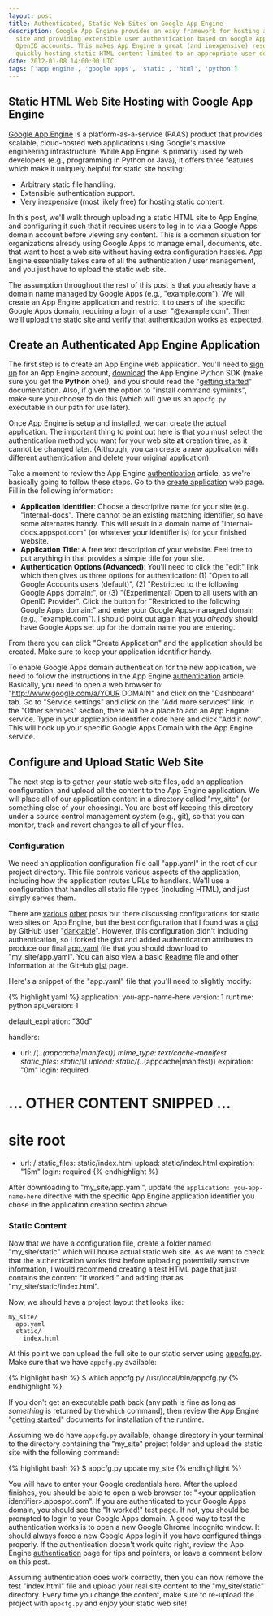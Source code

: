 ```yaml
---
layout: post
title: Authenticated, Static Web Sites on Google App Engine
description: Google App Engine provides an easy framework for hosting a static
  site and providing extensible user authentication based on Google Apps or
  OpenID accounts. This makes App Engine a great (and inexpensive) resource for
  quickly hosting static HTML content limited to an appropriate user domain.
date: 2012-01-08 14:00:00 UTC
tags: ['app engine', 'google apps', 'static', 'html', 'python']
---
```

## Static HTML Web Site Hosting with Google App Engine

[Google App Engine][gae] is a platform-as-a-service (PAAS) product that
provides scalable, cloud-hosted web applications using Google's massive
engineering infrastructure. While App Engine is primarily used by web
developers (e.g., programming in Python or Java), it offers three features
which make it uniquely helpful for static site hosting:

* Arbitrary static file handling.
* Extensible authentication support.
* Very inexpensive (most likely free) for hosting static content.

In this post, we'll walk through uploading a static HTML site to App Engine,
and configuring it such that it requires users to log in to via a Google Apps
domain account before viewing any content. This is a common situation for
organizations already using Google Apps to manage email, documents, etc.
that want to host a web site without having extra configuration hassles.
App Engine essentially takes care of all the authentication / user management,
and you just have to upload the static web site.

The assumption throughout the rest of this post is that you already have a
domain name managed by Google Apps (e.g., "example.com"). We will create
an App Engine application and restrict it to users of the specific Google
Apps domain, requiring a login of a user "@example.com". Then we'll upload
the static site and verify that authentication works as expected.

<!-- more start -->

## Create an Authenticated App Engine Application

The first step is to create an App Engine web application. You'll need to
[sign up][gae_sign_up] for an App Engine account, [download][gae_download]
the App Engine Python SDK (make sure you get the **Python** one!), and you
should read the "[getting started][gae_intro]" documentation. Also, if given
the option to "install command symlinks", make sure you choose to do this
(which will give us an ``appcfg.py`` executable in our path for use later).

Once App Engine is setup and installed, we can create the actual application.
The important thing to point out here is that you must select the
authentication method you want for your web site **at** creation time, as it
cannot be changed later. (Although, you can create a *new* application with
different authentication and delete your original application).

Take a moment to review the App Engine [authentication][gae_auth] article,
as we're basically going to follow these steps. Go to the
[create application][gae_create] web page. Fill in the following information:

* **Application Identifier**: Choose a descriptive name for your site (e.g.
  "internal-docs". There cannot be an existing matching identifier, so have
  some alternates handy. This will result in a domain name of
  "internal-docs.appspot.com" (or whatever your identifier is) for your
  finished website.
* **Application Title**: A free text description of your website. Feel free to
  put anything in that provides a simple title for your site.
* **Authentication Options (Advanced)**: You'll need to click the "edit" link
  which then gives us three options for authentication: (1) "Open to all Google
  Accounts users (default)", (2) "Restricted to the following Google Apps
  domain:", or (3) "(Experimental) Open to all users with an OpenID Provider".
  Click the button for "Restricted to the following Google Apps domain:" and
  enter your Google Apps-managed domain (e.g., "example.com"). I should point
  out again that you *already* should have Google Apps set up for the domain
  name you are entering.

From there you can click "Create Application" and the application should be
created. Make sure to keep your application identifier handy.

To enable Google Apps domain authentication for the new application, we need
to follow the instructions in the App Engine [authentication][gae_auth] article.
Basically, you need to open a web browser to:
"http://www.google.com/a/YOUR DOMAIN" and click on the "Dashboard" tab. Go to
"Service settings" and click on the "Add more services" link. In the
"Other services" section, there will be a place to add an App Engine service.
Type in your application identifier code here and click "Add it now". This
will hook up your specific Google Apps Domain with the App Engine service.

## Configure and Upload Static Web Site

The next step is to gather your static web site files, add an application
configuration, and upload all the content to the App Engine application.
We will place all of our application content in a directory called "my_site"
(or something else of your choosing).  You are best off keeping this directory
under a source control management system (e.g., git), so that you can monitor,
track and revert changes to all of your files.

### Configuration

We need an application configuration file call "app.yaml" in the root
of our project directory. This file controls various aspects of the
application, including how the application routes URLs to handlers. We'll
use a configuration that handles all static file types (including HTML), and
just simply serves them.

There are [various][post1] [other][post2] posts out there discussing
configurations for static web sites on App Engine, but the best configuration
that I found was a [gist][dt_gist] by GitHub user "[darktable][dt_git]".
However, this configuration didn't including authentication, so I forked the
gist and added authentication attributes to produce our final
[app.yaml][gist_app] file that you should download to "my_site/app.yaml".
You can also view a basic [Readme][gist_readme] file and other information at
the GitHub [gist][gist_cfg] page.

Here's a snippet of the "app.yaml" file that you'll need to slightly modify:

{% highlight yaml %}
application: you-app-name-here
version: 1
runtime: python
api_version: 1

default_expiration: "30d"

handlers:
- url: /(.*\.(appcache|manifest))
  mime_type: text/cache-manifest
  static_files: static/\1
  upload: static/(.*\.(appcache|manifest))
  expiration: "0m"
  login: required

# ... OTHER CONTENT SNIPPED ...

# site root
- url: /
  static_files: static/index.html
  upload: static/index.html
  expiration: "15m"
  login: required
{% endhighlight %}

After downloading to "my_site/app.yaml", update the
``application: you-app-name-here`` directive with the specific App Engine
application identifier you chose in the application creation section above.

### Static Content

Now that we have a configuration file, create a folder named "my_site/static"
which will house actual static web site. As we want to check that the
authentication works first before uploading potentially sensitive information,
I would recommend creating a test HTML page that just contains the content
"It worked!" and adding that as "my_site/static/index.html".

Now, we should have a project layout that looks like:

    my_site/
      app.yaml
      static/
        index.html

At this point we can upload the full site to our static server using
[appcfg.py][gae_appcfg]. Make sure that we have ``appcfg.py`` available:

{% highlight bash %}
$ which appcfg.py
/usr/local/bin/appcfg.py
{% endhighlight %}

If you don't get an executable path back (any path is fine as long as
*something* is returned by the ``which`` command), then review the App Engine
"[getting started][gae_intro]" documents for installation of the runtime.

Assuming we do have ``appcfg.py`` available, change directory in your terminal
to the directory containing the "my_site" project folder and upload the static
site with the following command:

{% highlight bash %}
$ appcfg.py update my_site
{% endhighlight %}

You will have to enter your Google credentials here. After the upload
finishes, you should be able to open a web browser to:
"&lt;your application identifier&gt;.appspot.com". If you are authenticated to
your Google Apps domain, you should see the "It worked!" test page. If not, you
should be prompted to login to your Google Apps domain. A good way to test
the authentication works is to open a new Google Chrome Incognito window. It
should always force a new Google Apps login if you have configured things
properly. If the authentication doesn't work quite right, review the
App Engine [authentication][gae_auth] page for tips and pointers, or leave a
comment below on this post.

Assuming authentication does work correctly, then you can now remove the
test "index.html" file and upload your real site content to the
"my_site/static" directory. Every time you change the content, make sure
to re-upload the project with ``appcfg.py`` and enjoy your static web site!

[gae]: http://code.google.com/appengine/
[gae_auth]: http://code.google.com/appengine/articles/auth.html
[gae_appcfg]: http://code.google.com/appengine/docs/python/tools/uploadinganapp.html
[gae_create]: http://appengine.google.com/start/createapp
[gae_sign_up]: https://appengine.google.com/
[gae_download]: http://code.google.com/appengine/downloads.html
[gae_intro]: http://code.google.com/appengine/docs/python/gettingstarted/
[post1]: http://blog.engelke.com/2008/07/30/google-appengine-for-web-hosting/
[post2]: http://www.instantfundas.com/2011/02/how-to-host-static-websites-on-google.html
[dt_gist]: https://gist.github.com/873098
[dt_git]: https://github.com/darktable
[gist_cfg]: https://gist.github.com/1570659
[gist_app]: https://raw.github.com/gist/1570659/app.yaml
[gist_readme]: https://gist.github.com/1570659#file_readme.markdown

<!-- more end -->
